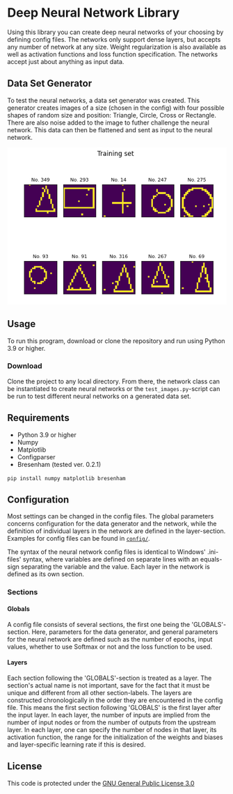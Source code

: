 # Deep Neural Network Library

Using this library you can create deep neural networks of your choosing by defining config files. The networks only support dense layers, but accepts any number of network at any size. Weight regularization is also available as well as activation functions and loss function specification. The networks accept just about anything as input data.

## Data Set Generator

To test the neural networks, a data set generator was created. This generator creates images of a size (chosen in the config) with four possible shapes of random size and position: Triangle, Circle, Cross or Rectangle. There are also noise added to the image to futher challenge the neural network. This data can then be flattened and sent as input to the neural network.

![Example image of generated data set](images/data_set_example.png)

## Usage

To run this program, download or clone the repository and run using Python 3.9 or higher.

### Download

Clone the project to any local directory. From there, the network class can be instantiated to create neural networks or the `test_images.py`-script can be run to test different neural networks on a generated data set.

## Requirements

- Python 3.9 or higher
- Numpy
- Matplotlib
- Configparser
- Bresenham (tested ver. 0.2.1)

`pip install numpy matplotlib bresenham`

## Configuration

Most settings can be changed in the config files. The global parameters concerns configuration for the data generator and the network, while the definition of individual layers in the network are defined in the layer-section.
Examples for config files can be found in [`config/`](config/).

The syntax of the neural network config files is identical to Windows'
.ini-files' syntax, where variables are defined on separate lines with an
equals-sign separating the variable and the value. Each layer in the network is defined as its own section.

### Sections

#### Globals

A config file consists of several sections, the first one being the 'GLOBALS'-
section. Here, parameters for the data generator, and general parameters for
the neural network are defined such as the number of epochs, input values,
whether to use Softmax or not and the loss function to be used.

#### Layers

Each section following the 'GLOBALS'-section is treated as a layer. The
section's actual name is not important, save for the fact that it must be
unique and different from all other section-labels. The layers are constructed
chronologically in the order they are encountered in the config file. This means
the first section following 'GLOBALS' is the first layer after the input layer.
In each layer, the number of inputs are implied from the number of input nodes
or from the number of outputs from the upstream layer. In each layer, one can
specify the number of nodes in that layer, its activation function, the range
for the initialization of the weights and biases and layer-specific learning
rate if this is desired.

## License

This code is protected under the [GNU General Public License 3.0](http://www.gnu.org/licenses/gpl-3.0.html)
